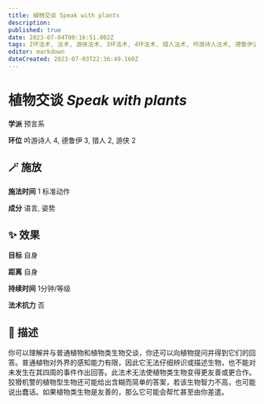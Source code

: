 ```yaml
---
title: 植物交谈 Speak with plants
description: 
published: true
date: 2023-07-04T00:16:51.002Z
tags: 2环法术, 法术, 游侠法术, 3环法术, 4环法术, 猎人法术, 吟游诗人法术, 德鲁伊法术, 预言系
editor: markdown
dateCreated: 2023-07-03T22:36:49.160Z
---
```


# **植物交谈** *Speak with plants*

**学派** 预言系 

**环位** 吟游诗人 4, 德鲁伊 3, 猎人 2, 游侠 2

## 🪄 施放

**施法时间** 1 标准动作

**成分** 语言, 姿势

## ✨ 效果 

**目标** 自身 

**距离** 自身  

**持续时间** 1分钟/等级 

**法术抗力** 否

## 📖 描述

你可以理解并与普通植物和植物类生物交谈，你还可以向植物提问并得到它们的回答。普通植物对外界的感知能力有限，因此它无法仔细辨识或描述生物，也不能对未发生在其四周的事件作出回答。此法术无法使植物类生物变得更友善或更合作。狡猾机警的植物型生物还可能给出含糊而简单的答案，若该生物智力不高，也可能说出蠢话。如果植物类生物是友善的，那么它可能会帮忙甚至由你差遣。
    